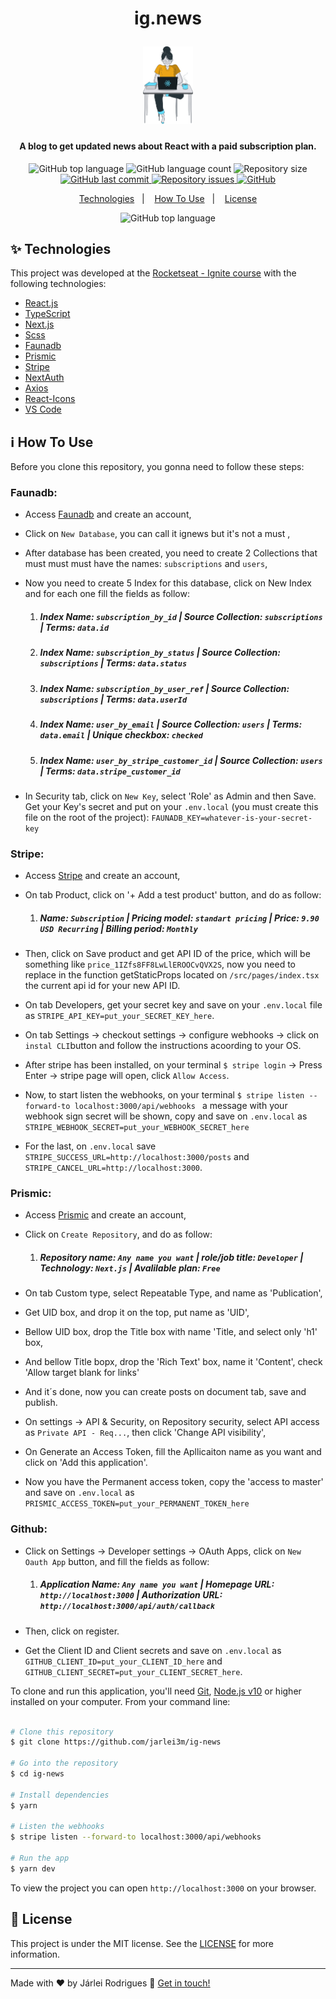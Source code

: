 <h1 align="center">
    <p>ig.news</p>
    <img alt="ig-news avatar" src="https://github.com/Jarlei3m/ig-news/blob/main/public/images/avatar.svg" width="80" />
    <br>
</h1>

<h4 align="center">
  A blog to get updated news about React with a paid subscription plan.
</h4>

<p align="center">

  <img alt="GitHub top language" src="https://img.shields.io/github/languages/top/Jarlei3m/ig-news?style=plastic">

  <img alt="GitHub language count" src="https://img.shields.io/github/languages/count/Jarlei3m/ig-news?style=plastic">

  <img alt="Repository size" src="https://img.shields.io/github/repo-size/jarlei3m/ig-news?style=plastic">
  <a href="https://github.com/jarlei3m/ig-news/commits/master">
    <img alt="GitHub last commit" src="https://img.shields.io/github/last-commit/jarlei3m/ig-news?style=plastic&color=yellow">
  </a>

  <a href="https://github.com/jarlei3m/ig-news/issues">
    <img alt="Repository issues" src="https://img.shields.io/github/issues/jarlei3m/ig-news?style=plastic&color=yellow">
  </a>
  
  <a href="https://github.com/Jarlei3m/ig-news/blob/master/LICENSE">
    <img alt="GitHub" src="https://img.shields.io/github/license/jarlei3m/ig-news?style=plastic&color=successs">
  </a>
</p>

<p align="center">
  <a href="#sparkles-technologies">Technologies</a>&nbsp;&nbsp;&nbsp;|&nbsp;&nbsp;&nbsp;
  <a href="#information_source-how-to-use">How To Use</a>&nbsp;&nbsp;&nbsp;|&nbsp;&nbsp;&nbsp;
  <a href="#memo-license">License</a>
</p>

<p align="center">
  <img alt="GitHub top language" src="https://github.com/Jarlei3m/ig-news/blob/main/public/images/ignews-gif.gif">
</p>

## :sparkles: Technologies

This project was developed at the [Rocketseat - Ignite course](https://rocketseat.com.br/) with the following technologies:

-  [React.js](https://reactjs.org/)
-  [TypeScript](https://www.typescriptlang.org/)
-  [Next.js](https://nextjs.org/)
-  [Scss](https://sass-lang.com/)
-  [Faunadb](https://fauna.com/)
-  [Prismic](https://prismic.io/)
-  [Stripe](https://stripe.com/)
-  [NextAuth](https://next-auth.js.org/)
-  [Axios](https://github.com/axios/axios)
-  [React-Icons](https://react-icons.github.io/react-icons/)
-  [VS Code][vc]

## :information_source: How To Use

Before you clone this repository, you gonna need to follow these steps:
 ### Faunadb: 
 - Access [Faunadb](https://fauna.com/) and create an account, 
 - Click on ```New Database```, you can call it ignews but it's not a must ,
 - After database has been created, you need to create 2 Collections that must must must have the names: ```subscriptions``` and ```users```,
 - Now you need to create 5 Index for this database, click on New Index and for each one fill the fields as follow:
 
    1) ##### Index Name: ```subscription_by_id```  |  Source Collection: ```subscriptions```  |  Terms: ```data.id```
    2) ##### Index Name: ```subscription_by_status```  |  Source Collection: ```subscriptions```  |  Terms: ```data.status```
    3) ##### Index Name: ```subscription_by_user_ref```  |  Source Collection: ```subscriptions```  |  Terms: ```data.userId```
    4) ##### Index Name: ```user_by_email```  |  Source Collection: ```users```  |  Terms: ```data.email``` | Unique checkbox: ```checked```
    5) ##### Index Name: ```user_by_stripe_customer_id```  |  Source Collection: ```users```  |  Terms: ```data.stripe_customer_id```
  
 - In Security tab, click on ```New Key```, select 'Role' as Admin and then Save. Get your Key's secret and put on your ```.env.local``` (you must create this file on the root of the project): ```FAUNADB_KEY=whatever-is-your-secret-key```

### Stripe: 
 - Access [Stripe](https://stripe.com/) and create an account, 
 - On tab Product, click on '+ Add a test product' button, and do as follow:
 
    1) ##### Name: ```Subscription```  |  Pricing model: ```standart pricing```  |  Price: ```9.90 USD Recurring``` | Billing period: ```Monthly```

 - Then, click on Save product and get API ID of the price, which will be something like ```price_1IZfs8FF8LwLlEROOCvQVX2S```, now you need to replace in the function getStaticProps located on ```/src/pages/index.tsx``` the current api id for your new API ID.
 - On tab Developers, get your secret key and save on your ```.env.local``` file as ```STRIPE_API_KEY=put_your_SECRET_KEY_here```.
 - On tab Settings -> checkout settings -> configure webhooks -> click on ```instal CLI```button and follow the instructions acoording to your OS.
 - After stripe has been installed, on your terminal ```$ stripe login``` -> Press Enter -> stripe page will open, click ```Allow Access```.
 - Now, to start listen the webhooks, on your terminal ```$ stripe listen --forward-to localhost:3000/api/webhooks ``` a message with your webhook sign secret will be shown, copy and save on ```.env.local``` as ```STRIPE_WEBHOOK_SECRET=put_your_WEBHOOK_SECRET_here``` 
 - For the last, on ```.env.local``` save ```STRIPE_SUCCESS_URL=http://localhost:3000/posts``` and ```STRIPE_CANCEL_URL=http://localhost:3000```.
 
 ### Prismic: 
 - Access [Prismic](https://prismic.io/) and create an account, 
 - Click on ```Create Repository```, and do as follow:
 
    1) ##### Repository name: ```Any name you want```  |  role/job title: ```Developer```  |  Technology: ```Next.js``` | Avalilable plan: ```Free```

 - On tab Custom type, select Repeatable Type, and name as 'Publication',
 - Get UID box, and drop it on the top, put name as 'UID',
 - Bellow UID box, drop the Title box with name 'Title, and select only 'h1' box,
 - And bellow Title bopx, drop the 'Rich Text' box, name it 'Content', check 'Allow target blank for links'
 - And it´s done, now you can create posts on document tab, save and publish.
 - On settings -> API & Security, on Repository security, select API access as ```Private API - Req...```, then click 'Change API visibility',
 - On Generate an Access Token, fill the Apllicaiton name as you want and click on 'Add this application'.
 - Now you have the Permanent access token, copy the 'access to master' and save on ```.env.local``` as ```PRISMIC_ACCESS_TOKEN=put_your_PERMANENT_TOKEN_here``` 
 
 ### Github: 
 - Click on Settings -> Developer settings -> OAuth Apps, click on ```New Oauth App``` button, and fill the fields as follow:
 
    1) ##### Application Name: ```Any name you want``` | Homepage URL: ```http://localhost:3000``` | Authorization URL: ```http://localhost:3000/api/auth/callback```
    
 - Then, click on register. 
 - Get the Client ID and Client secrets and save on ```.env.local``` as ```GITHUB_CLIENT_ID=put_your_CLIENT_ID_here``` and ```GITHUB_CLIENT_SECRET=put_your_CLIENT_SECRET_here```.
 
To clone and run this application, you'll need [Git](https://git-scm.com), [Node.js v10][nodejs] or higher installed on your computer. From your command line:

```bash

# Clone this repository
$ git clone https://github.com/jarlei3m/ig-news

# Go into the repository
$ cd ig-news

# Install dependencies
$ yarn

# Listen the webhooks
$ stripe listen --forward-to localhost:3000/api/webhooks  

# Run the app
$ yarn dev
```

To view the project you can open `http://localhost:3000` on your browser.

## :memo: License
This project is under the MIT license. See the [LICENSE](https://github.com/Jarlei3m/ig-news/blob/master/LICENSE) for more information.

---

Made with ♥ by Járlei Rodrigues :wave: [Get in touch!](https://www.linkedin.com/in/jarleirodrigues/)

[vc]: https://code.visualstudio.com/
[nodejs]: https://nodejs.org/
